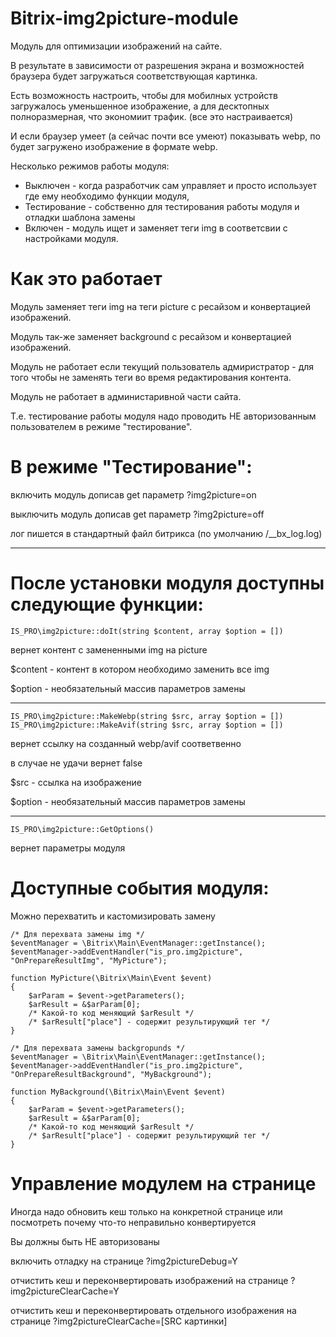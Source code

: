 # Bitrix-img2picture-module


Модуль для оптимизации изображений на сайте.

В результате в зависимости от разрешения экрана и возможностей браузера будет загружаться соответствующая картинка.

Есть возможность настроить, чтобы для мобилных устройств загружалось уменьшенное изображение, а для десктопных полноразмерная, что экономиит трафик. (все это настраивается)

И если браузер умеет (а сейчас почти все умеют) показывать webp, по будет загружено изображение в формате webp.

Несколько режимов работы модуля:

- Выключен - когда разработчик сам управляет и просто использует где ему необходимо функции модуля,
- Тестирование - собственно для тестирования работы модуля и отладки шаблона замены
- Включен - модуль ищет и заменяет теги img в соответсвии с настройками модуля.

# Как это работает


Модуль заменяет теги img на теги picture с ресайзом и конвертацией изображений.

Модуль так-же заменяет background с ресайзом и конвертацией изображений.

Модуль не работает если текущий пользователь адмиристратор - для того чтобы не заменять теги во время редактирования контента.

Модуль не работает в администаривной части сайта.

Т.е. тестирование работы модуля надо проводить НЕ авторизованным пользователем в режиме "тестирование".


# В режиме "Тестирование":


включить модуль дописав get параметр ?img2picture=on

выключить модуль дописав get параметр ?img2picture=off

лог пишется в стандартный файл битрикса (по умолчанию /__bx_log.log)

------
# После установки модуля доступны следующие функции:

	IS_PRO\img2picture::doIt(string $content, array $option = [])

вернет контент с замененными img на picture

$content - контент в котором необходимо заменить все img

$option - необязательный массив параметров замены

---

	IS_PRO\img2picture::MakeWebp(string $src, array $option = [])
	IS_PRO\img2picture::MakeAvif(string $src, array $option = [])

вернет ссылку на созданный webp/avif соответвенно

в случае не удачи вернет false

$src - ссылка на изображение

$option - необязательный массив
параметров замены

---

	IS_PRO\img2picture::GetOptions()

вернет параметры модуля

# Доступные события модуля:
Можно перехватить и кастомизировать замену

	/* Для перехвата замены img */
	$eventManager = \Bitrix\Main\EventManager::getInstance();
	$eventManager->addEventHandler("is_pro.img2picture", "OnPrepareResultImg", "MyPicture");

	function MyPicture(\Bitrix\Main\Event $event)
	{
		$arParam = $event->getParameters();
		$arResult = &$arParam[0];
		/* Какой-то код меняющий $arResult */
		/* $arResult["place"] - содержит результирующий тег */
	}

	/* Для перехвата замены backgropunds */
	$eventManager = \Bitrix\Main\EventManager::getInstance();
	$eventManager->addEventHandler("is_pro.img2picture", "OnPrepareResultBackground", "MyBackground");

	function MyBackground(\Bitrix\Main\Event $event)
	{
		$arParam = $event->getParameters();
		$arResult = &$arParam[0];
		/* Какой-то код меняющий $arResult */
		/* $arResult["place"] - содержит результирующий тег */
	}


# Управление модулем на странице

Иногда надо обновить кеш только на конкретной странице или посмотреть почему что-то неправильно конвертируется

Вы должны быть НЕ авторизованы

включить отладку на странице ?img2pictureDebug=Y

отчистить кеш и переконвертировать изображений на странице ?img2pictureClearCache=Y

отчистить кеш и переконвертировать отдельного изображения на странице ?img2pictureClearCache=[SRC картинки]

